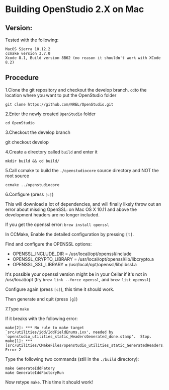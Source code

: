 
# Building OpenStudio 2.X on Mac


## Version:
Tested with the following:

    MacOS Sierra 10.12.2	
    ccmake version 3.7.0
    Xcode 8.1, Build version 8B62 (no reason it shouldn't work with XCode 8.2)
    
## Procedure

1.Clone the git repository and checkout the develop branch. `cd`to the location where you want to put the OpenStudio folder

    git clone https://github.com/NREL/OpenStudio.git

2.Enter the newly created `OpenStudio` folder

    cd OpenStudio

3.Checkout the develop branch

   git checkout develop

4.Create a directory called `build` and enter it

    mkdir build && cd build/

5.Call ccmake to build the `./openstudiocore` source directory and NOT the root source

    ccmake ../openstudiocore

6.Configure (press `[c]`)

This will download a lot of dependencies, and will finally likely throw out an error about missing OpenSSL: on Mac OS X 10.11 and above the development headers are no longer included.

If you get the openssl error: `brew install openssl`

In CCMake, Enable the detailed configuration by pressing `[t]`.

Find and configure the OPENSSL options:

* OPENSSL_INCLUDE_DIR = /usr/local/opt/openssl/include
* OPENSSL_CRYPTO_LIBRARY = /usr/local/opt/openssl/lib/libcrypto.a
* OPENSSL_SSL_LIBRARY = /usr/local/opt/openssl/lib/libssl.a

It's possible your openssl version might be in your Cellar if it's not in /usr/local/opt
(try `brew link --force openssl`, and `brew list openssl`)

Configure again (press `[c]`), this time it should work.

Then generate and quit (press `[g]`)

7.Type `make`

If it breaks with the following error:

    make[2]: *** No rule to make target `src/utilities/idd/IddFieldEnums.ixx', needed by `openstudio_utilities_static_HeadersGenerated_done.stamp'.  Stop.
    make[1]: *** [src/utilities/CMakeFiles/openstudio_utilities_static_GeneratedHeaders.dir/all] Error 2

Type the following two commands (still in the `./build` directory):

    make GenerateIddFatory
    make GenerateIddFactoryRun

Now retype `make`. This time it should work!

